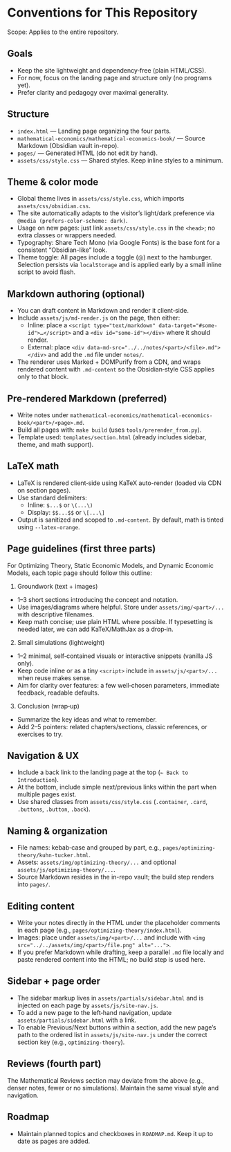 Conventions for This Repository
===============================

Scope: Applies to the entire repository.

Goals
-----
- Keep the site lightweight and dependency‑free (plain HTML/CSS).
- For now, focus on the landing page and structure only (no programs yet).
- Prefer clarity and pedagogy over maximal generality.

Structure
---------
- `index.html` — Landing page organizing the four parts.
- `mathematical-economics/mathematical-economics-book/` — Source Markdown (Obsidian vault in-repo).
- `pages/` — Generated HTML (do not edit by hand).
- `assets/css/style.css` — Shared styles. Keep inline styles to a minimum.

Theme & color mode
------------------
- Global theme lives in `assets/css/style.css`, which imports `assets/css/obsidian.css`.
- The site automatically adapts to the visitor’s light/dark preference via `@media (prefers-color-scheme: dark)`.
- Usage on new pages: just link `assets/css/style.css` in the `<head>`; no extra classes or wrappers needed.
- Typography: Share Tech Mono (via Google Fonts) is the base font for a consistent “Obsidian-like” look.
- Theme toggle: All pages include a toggle (◎) next to the hamburger. Selection persists via `localStorage` and is applied early by a small inline script to avoid flash.

Markdown authoring (optional)
-----------------------------
- You can draft content in Markdown and render it client‑side.
- Include `assets/js/md-render.js` on the page, then either:
  - Inline: place a `<script type="text/markdown" data-target="#some-id">…</script>` and a `<div id="some-id"></div>` where it should render.
  - External: place `<div data-md-src="../../notes/<part>/<file>.md"></div>` and add the `.md` file under `notes/`.
- The renderer uses Marked + DOMPurify from a CDN, and wraps rendered content with `.md-content` so the Obsidian‑style CSS applies only to that block.

Pre-rendered Markdown (preferred)
---------------------------------
- Write notes under `mathematical-economics/mathematical-economics-book/<part>/<page>.md`.
- Build all pages with: `make build` (uses `tools/prerender_from.py`).
- Template used: `templates/section.html` (already includes sidebar, theme, and math support).

LaTeX math
----------
- LaTeX is rendered client‑side using KaTeX auto-render (loaded via CDN on section pages).
- Use standard delimiters:
  - Inline: `$...$` or `\(...\)`
  - Display: `$$...$$` or `\[...\]`
- Output is sanitized and scoped to `.md-content`. By default, math is tinted using `--latex-orange`.

Page guidelines (first three parts)
----------------------------------
For Optimizing Theory, Static Economic Models, and Dynamic Economic Models, each topic page should follow this outline:

1) Groundwork (text + images)
- 1–3 short sections introducing the concept and notation.
- Use images/diagrams where helpful. Store under `assets/img/<part>/...` with descriptive filenames.
- Keep math concise; use plain HTML where possible. If typesetting is needed later, we can add KaTeX/MathJax as a drop‑in.

2) Small simulations (lightweight)
- 1–2 minimal, self‑contained visuals or interactive snippets (vanilla JS only).
- Keep code inline or as a tiny `<script>` include in `assets/js/<part>/...` when reuse makes sense.
- Aim for clarity over features: a few well‑chosen parameters, immediate feedback, readable defaults.

3) Conclusion (wrap‑up)
- Summarize the key ideas and what to remember.
- Add 2–5 pointers: related chapters/sections, classic references, or exercises to try.

Navigation & UX
---------------
- Include a back link to the landing page at the top (`← Back to Introduction`).
- At the bottom, include simple next/previous links within the part when multiple pages exist.
- Use shared classes from `assets/css/style.css` (`.container`, `.card`, `.buttons`, `.button`, `.back`).

Naming & organization
---------------------
- File names: kebab‑case and grouped by part, e.g., `pages/optimizing-theory/kuhn-tucker.html`.
- Assets: `assets/img/optimizing-theory/...` and optional `assets/js/optimizing-theory/...`.
- Source Markdown resides in the in-repo vault; the build step renders into `pages/`.

Editing content
---------------
- Write your notes directly in the HTML under the placeholder comments in each page (e.g., `pages/optimizing-theory/index.html`).
- Images: place under `assets/img/<part>/...` and include with `<img src="../../assets/img/<part>/file.png" alt="...">`.
- If you prefer Markdown while drafting, keep a parallel `.md` file locally and paste rendered content into the HTML; no build step is used here.

Sidebar + page order
--------------------
- The sidebar markup lives in `assets/partials/sidebar.html` and is injected on each page by `assets/js/site-nav.js`.
- To add a new page to the left‑hand navigation, update `assets/partials/sidebar.html` with a link.
- To enable Previous/Next buttons within a section, add the new page’s path to the ordered list in `assets/js/site-nav.js` under the correct section key (e.g., `optimizing-theory`).

Reviews (fourth part)
---------------------
The Mathematical Reviews section may deviate from the above (e.g., denser notes, fewer or no simulations). Maintain the same visual style and navigation.

Roadmap
-------
- Maintain planned topics and checkboxes in `ROADMAP.md`. Keep it up to date as pages are added.
